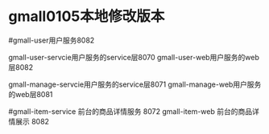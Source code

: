 # gmall0105本地修改版本
#gmall-user用户服务8082

gmall-user-servcie用户服务的service层8070
gmall-user-web用户服务的web层8082

gmall-manage-servcie用户服务的service层8071
gmall-manage-web用户服务的web层8081

#gmall-item-service 前台的商品详情服务 8072
gmall-item-web 前台的商品详情展示 8082
